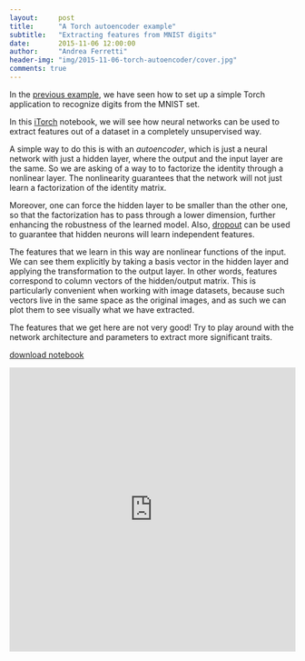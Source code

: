 ```yaml
---
layout:     post
title:      "A Torch autoencoder example"
subtitle:   "Extracting features from MNIST digits"
date:       2015-11-06 12:00:00
author:     "Andrea Ferretti"
header-img: "img/2015-11-06-torch-autoencoder/cover.jpg"
comments: true
---
```


In the [previous example](/2015/10/13/torch-mnist), we have seen how to set up a simple Torch application to recognize digits from the MNIST set.

In this [iTorch](https://github.com/facebook/iTorch) notebook, we will see how neural networks can be used to extract features out of a dataset in a completely
unsupervised way.

A simple way to do this is with an *autoencoder*, which is just a neural network with just a hidden layer, where the output and the input layer are the same. So we
are asking of a way to to factorize the identity through a nonlinear layer. The nonlinearity guarantees that the network will not just learn a factorization of the
identity matrix.

Moreover, one can force the hidden layer to be smaller than the other one, so that the factorization has to pass through a lower dimension,
further enhancing the robustness of the learned model. Also, [dropout](https://www.cs.toronto.edu/~hinton/absps/JMLRdropout.pdf) can be used
to guarantee that hidden neurons will learn independent features.

The features that we learn in this way are nonlinear functions of the input. We can see them explicitly by taking a basis vector in the hidden layer and
applying the transformation to the output layer. In other words, features correspond to column vectors of the hidden/output matrix. This is particularly
convenient when working with image datasets, because such vectors live in the same space as the original images, and as such we can plot them to see
visually what we have extracted.

The features that we get here are not very good! Try to play around with the network architecture and parameters to extract more significant traits.

<p>
  <a href="/files/autoencoder.ipynb"> download notebook</a>
</p>

<iframe width="100%" height="500px" frameborder="0" src="http://nbviewer.ipython.org/url/rnduja.github.io/files/autoencoder.ipynb"></iframe>